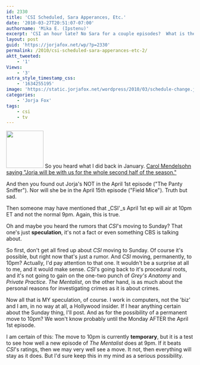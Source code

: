 ```yaml
---
id: 2330
title: 'CSI Scheduled, Sara Apperances, Etc.'
date: '2010-03-27T20:51:07-07:00'
authorname: 'Mika E. (Ipstenu)'
excerpt: 'CSI an hour late? No Sara for a couple episodes?  What is the world coming to!'
layout: post
guid: 'https://jorjafox.net/wp/?p=2330'
permalink: /2010/csi-scheduled-sara-apperances-etc-2/
aktt_tweeted:
    - '1'
Views:
    - '3'
astra_style_timestamp_css:
    - '1634255195'
image: 'https://static.jorjafox.net/wordpress/2010/03/schedule-change.jpg'
categories:
    - 'Jorja Fox'
tags:
    - csi
    - tv
---
```


<a href="//static.jorjafox.net/wordpress/2010/03/schedule-change.jpg"><img src="//static.jorjafox.net/wordpress/2010/03/schedule-change-100x100.jpg" alt="" title="schedule-change" width="100" height="100" class="alignleft size-thumbnail wp-image-2329" /></a> So you heard what I did back in January. <a href="https://jorjafox.net/blog/2010/01/19/jorja-is-a-lock-for-the-second-half-of-the-season/">Carol Mendelsohn saying "Jorja will be with us for the whole second half of the season."</a>

And then you found out Jorja's NOT in the April 1st episode ("The Panty Sniffer").  Nor will she be in the April 15th episode ("Field Mice").  Truth but sad.

Then someone may have mentioned that _CSI'_s April 1st ep will air at 10pm ET and not the normal 9pm.  Again, this is true.

Oh and maybe you heard the rumors that _CSI_'s moving to Sunday? That one's just **speculation**, it's not a fact or even something CBS is talking about.

So first, don't get all fired up about _CSI_ moving to Sunday. Of course it's possible, but right now that's just a rumor.  And _CSI_ moving, permanently, to 10pm?  Actually, I'd pay attention to that one.  It wouldn't be a surprise at all to me, and it would make sense.  _CSI_'s going back to it's procedural roots, and it's not going to gain on the one-two punch of _Grey's Anatomy_ and _Private Practice_.  _The Mentalist_, on the other hand, is as much about the personal reasons for investigating crimes as it is about crimes.

Now all that is MY speculation, of course. I work in computers, not the 'biz' and I am, in no way at all, a Hollywood insider.  If I hear anything certain about the Sunday thing, I'll post. And as for the possibility of a permanent move to 10pm? We won't know probably until the Monday AFTER the April 1st episode.

I am certain of this: The move to 10pm is currently **temporary**, but it is a test to see how well a new episode of _The Mentalist_ does at 9pm. If it beats _CSI_'s ratings, then we may very well see a move.  It not, then everything will stay as it does.  But I'd sure keep this in my mind as a serious possibility.
